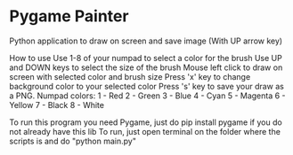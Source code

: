 # Pygame Painter
Python application to draw on screen and save image (With UP arrow key)

How to use
Use 1-8 of your numpad to select a color for the brush
Use UP and DOWN keys to select the size of the brush
Mouse left click to draw on screen with selected color and brush size
Press 'x' key to change background color to your selected color
Press 's' key to save your draw as a PNG.
Numpad colors:
1 - Red
2 - Green
3 - Blue
4 - Cyan
5 - Magenta
6 - Yellow
7 - Black
8 - White

To run this program you need Pygame, just do pip install pygame if you do not already have this lib
To run, just open terminal on the folder where the scripts is and do "python main.py"
